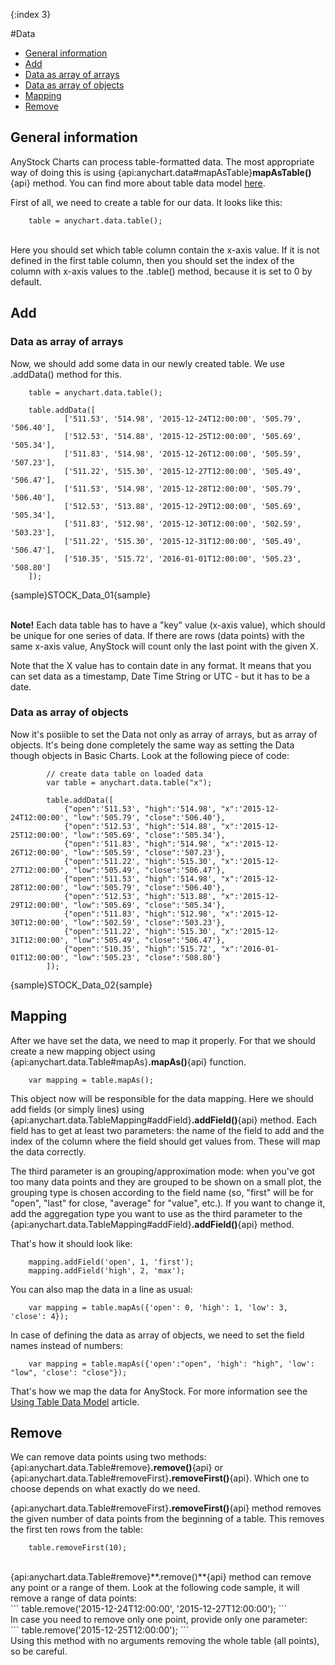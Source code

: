 {:index 3}

#Data

* [General information](#general_information)
* [Add](#add)
 * [Data as array of arrays](#data_as_array_of_arrays)
 * [Data as array of objects](#data_as_array_of_objects)
* [Mapping](#mapping)
* [Remove](#remove)

## General information
AnyStock Charts can process table-formatted data. The most appropriate way of doing this is using {api:anychart.data#mapAsTable}**mapAsTable()**{api} method. You can find more about table data model [here](../Working_with_Data/Using_Table_Data_Model).

First of all, we need to create a table for our data. It looks like this:
<br>
```
	table = anychart.data.table();
```
<br>
Here you should set which table column contain the x-axis value. If it is not defined in the first table column, then you should set the index of the column with x-axis values to the .table() method, because it is set to 0 by default.

## Add

### Data as array of arrays

Now, we should add some data in our newly created table. We use .addData() method for this.

```
	table = anychart.data.table();
	
	table.addData([
			['511.53', '514.98', '2015-12-24T12:00:00', '505.79', '506.40'],
            ['512.53', '514.88', '2015-12-25T12:00:00', '505.69', '505.34'],
            ['511.83', '514.98', '2015-12-26T12:00:00', '505.59', '507.23'],
            ['511.22', '515.30', '2015-12-27T12:00:00', '505.49', '506.47'],
            ['511.53', '514.98', '2015-12-28T12:00:00', '505.79', '506.40'],
            ['512.53', '513.88', '2015-12-29T12:00:00', '505.69', '505.34'],
            ['511.83', '512.98', '2015-12-30T12:00:00', '502.59', '503.23'],
            ['511.22', '515.30', '2015-12-31T12:00:00', '505.49', '506.47'],
            ['510.35', '515.72', '2016-01-01T12:00:00', '505.23', '508.80']
	]);
```

{sample}STOCK\_Data\_01{sample}

<br>**Note!** Each data table has to have a "key" value (x-axis value), which should be unique for one series of data. If there are rows (data points) with the same x-axis value, AnyStock will count only the last point with the given X.

Note that the X value has to contain date in any format. It means that you can set data as a timestamp, Date Time String or UTC - but it has to be a date.


### Data as array of objects

Now it's posiible to set the Data not only as array of arrays, but as array of objects. It's being done completely the same way as setting the Data though objects in Basic Charts. Look at the following piece of code:

```
		// create data table on loaded data
        var table = anychart.data.table("x");

        table.addData([
            {"open":'511.53', "high":'514.98', "x":'2015-12-24T12:00:00', "low":'505.79', "close":'506.40'},
            {"open":'512.53', "high":'514.88', "x":'2015-12-25T12:00:00', "low":'505.69', "close":'505.34'},
            {"open":'511.83', "high":'514.98', "x":'2015-12-26T12:00:00', "low":'505.59', "close":'507.23'},
            {"open":'511.22', "high":'515.30', "x":'2015-12-27T12:00:00', "low":'505.49', "close":'506.47'},
            {"open":'511.53', "high":'514.98', "x":'2015-12-28T12:00:00', "low":'505.79', "close":'506.40'},
            {"open":'512.53', "high":'513.88', "x":'2015-12-29T12:00:00', "low":'505.69', "close":'505.34'},
            {"open":'511.83', "high":'512.98', "x":'2015-12-30T12:00:00', "low":'502.59', "close":'503.23'},
            {"open":'511.22', "high":'515.30', "x":'2015-12-31T12:00:00', "low":'505.49', "close":'506.47'},
            {"open":'510.35', "high":'515.72', "x":'2016-01-01T12:00:00', "low":'505.23', "close":'508.80'}
        ]);

```

{sample}STOCK\_Data\_02{sample}


## Mapping

After we have set the data, we need to map it properly. For that we should create a new mapping object using {api:anychart.data.Table#mapAs}**.mapAs()**{api} function. 

```
	var mapping = table.mapAs();
```

This object now will be responsible for the data mapping. Here we should add fields (or simply lines) using {api:anychart.data.TableMapping#addField}**.addField()**{api} method. Each field has to get at least two parameters: the name of the field to add and the index of the column where the field should get values from. These will map the data correctly.

The third parameter is an grouping/approximation mode: when you've got too many data points and they are grouped to be shown on a small plot, the grouping type is chosen according to the field name (so, "first" will be for "open", "last" for close, "average" for "value", etc.). If you want to change it, add the aggregation type you want to use as the third parameter to the {api:anychart.data.TableMapping#addField}**.addField()**{api} method.

That's how it should look like:

```
	mapping.addField('open', 1, 'first');
	mapping.addField('high', 2, 'max');
```

You can also map the data in a line as usual:

```
	var mapping = table.mapAs({'open': 0, 'high': 1, 'low': 3, 'close': 4});
```

In case of defining the data as array of objects, we need to set the field names instead of numbers:

```
	var mapping = table.mapAs({'open':"open", 'high': "high", 'low': "low", 'close': "close"});
```

That's how we map the data for AnyStock. For more information see the [Using Table Data Model](../Working_with_Data/Using_Table_Data_Model) article.

## Remove

We can remove data points using two methods: {api:anychart.data.Table#remove}**.remove()**{api} or {api:anychart.data.Table#removeFirst}**.removeFirst()**{api}. 
Which one to choose depends on what exactly do we need.

 {api:anychart.data.Table#removeFirst}**.removeFirst()**{api} method removes the given number of data points from the beginning of a table. This removes the first ten rows from the table:
<br>
```
	table.removeFirst(10);
```
<br>
  {api:anychart.data.Table#remove}**.remove()**{api} method can remove any point or a range of them. Look at the following code sample, it will remove a range of data points:
<br>
```
	table.remove('2015-12-24T12:00:00', '2015-12-27T12:00:00');
```
<br>
In case you need to remove only one point, provide only one parameter:
<br>
```
	table.remove('2015-12-25T12:00:00');
```
<br>
Using this method with no arguments  removing the whole table (all points), so be careful.
